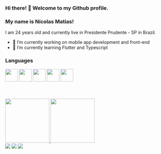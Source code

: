 ### Hi there! 👋 Welcome to my Github profile.

### My name is Nícolas Matias!

I am 24 years old and currently live in Presidente Prudente - SP in Brazil.


- 🔭 I’m currently working on mobile app development and front-end
- 🌱 I’m currently learning Flutter and Typescript

### Languages

<div align="left">
 <img src="https://cdn.jsdelivr.net/gh/devicons/devicon/icons/flutter/flutter-original.svg" width="40" height="40" />
 <img src="https://cdn.jsdelivr.net/gh/devicons/devicon/icons/java/java-original-wordmark.svg" width="40" height="40" />         
 <img src="https://cdn.jsdelivr.net/gh/devicons/devicon/icons/javascript/javascript-original.svg" width="40" height="40" />
 <img src="https://cdn.jsdelivr.net/gh/devicons/devicon/icons/react/react-original.svg" width="40" height="40" />
 <img src="https://cdn.jsdelivr.net/gh/devicons/devicon/icons/nodejs/nodejs-original.svg" width="40" height="40" />
</div
  
<br>
<br>
<br>
<br>

<div align="left">
  <a href="https://github.com/ncsmatias">
  <img height="140em" src="https://github-readme-stats.vercel.app/api/top-langs/?username=ncsmatias&langs_count=8"/>
  <img height="140em" src="https://github-readme-stats.vercel.app/api?username=ncsmatias&show_icons=true&include_all_commits=true&count_private=true"/>
</div>
  
<div> 
  <a href="https://twitter.com/ncsmatias" target="_blank"><img src="https://img.shields.io/badge/Twitter-1DA1F2?style=for-the-badge&logo=twitter&logoColor=white" target="_blank"></a>
  <a href = "mailto:ncs.matias@gmail.com"><img src="https://img.shields.io/badge/Gmail-D14836?style=for-the-badge&logo=gmail&logoColor=white" target="_blank"></a>
  <a href="https://www.linkedin.com/in/ncsmatias/" target="_blank"><img src="https://img.shields.io/badge/-LinkedIn-%230077B5?style=for-the-badge&logo=linkedin&logoColor=white" target="_blank"></a> 
 </div
